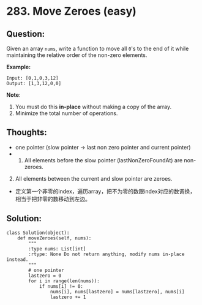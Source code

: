 # 283. Move Zeroes \(easy\)

## Question:

Given an array `nums`, write a function to move all `0`'s to the end of it while maintaining the relative order of the non-zero elements.

**Example:**

```text
Input: [0,1,0,3,12]
Output: [1,3,12,0,0]
```

**Note**:

1. You must do this **in-place** without making a copy of the array.
2. Minimize the total number of operations.

## Thoughts:

* one pointer \(slow pointer -&gt; last non zero pointer and current pointer\)
*  1. All elements before the slow pointer \(lastNonZeroFoundAt\) are non-zeroes.
  2. All elements between the current and slow pointer are zeroes.
* 定义第一个非零的index，遍历array，把不为零的数跟index对应的数调换，相当于把非零的数移动到左边。

## Solution:

```text
class Solution(object):
    def moveZeroes(self, nums):
        """
        :type nums: List[int]
        :rtype: None Do not return anything, modify nums in-place instead.
        """
        # one pointer
        lastzero = 0
        for i in range(len(nums)):
            if nums[i] != 0:
                nums[i], nums[lastzero] = nums[lastzero], nums[i]
                lastzero += 1
```

